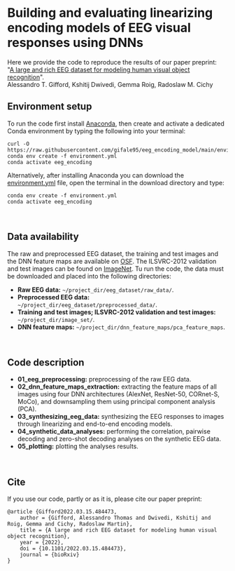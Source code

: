 # Building and evaluating linearizing encoding models of EEG visual responses using DNNs
Here we provide the code to reproduce the results of our paper preprint:</br>
"[A large and rich EEG dataset for modeling human visual object recognition][paper_link]".</br>
Alessandro T. Gifford, Kshitij Dwivedi, Gemma Roig, Radoslaw M. Cichy
</br>


## Environment setup
To run the code first install [Anaconda][conda], then create and activate a dedicated Conda environment by typing the following into your terminal:
```shell
curl -O https://raw.githubusercontent.com/gifale95/eeg_encoding_model/main/environment.yml
conda env create -f environment.yml
conda activate eeg_encoding
```
Alternatively, after installing Anaconda you can download the [environment.yml][env_file] file, open the terminal in the download directory and type:
```shell
conda env create -f environment.yml
conda activate eeg_encoding
```
</br>

## Data availability
The raw and preprocessed EEG dataset, the training and test images and the DNN feature maps are available on [OSF][osf]. The ILSVRC-2012 validation and test images can be found on [ImageNet][imagenet]. Tu run the code, the data must be downloaded and placed into the following directories:

* **Raw EEG data:** `~/project_dir/eeg_dataset/raw_data/`.
* **Preprocessed EEG data:** `~/project_dir/eeg_dataset/preprocessed_data/`.
* **Training and test images; ILSVRC-2012 validation and test images:** `~/project_dir/image_set/`.
* **DNN feature maps:** `~/project_dir/dnn_feature_maps/pca_feature_maps`.
</br>


## Code description
* **01_eeg_preprocessing:** preprocessing of the raw EEG data.
* **02_dnn_feature_maps_extraction:** extracting the feature maps of all images using four DNN architectures (AlexNet, ResNet-50, CORnet-S, MoCo), and downsampling them using principal component analysis (PCA).
* **03_synthesizing_eeg_data:** synthesizing the EEG responses to images through linearizing and end-to-end encoding models.
* **04_synthetic_data_analyses:** performing the correlation, pairwise decoding and zero-shot decoding analyses on the synthetic EEG data.
* **05_plotting:** plotting the analyses results.
</br>


## Cite
If you use our code, partly or as it is, please cite our paper preprint:

```
@article {Gifford2022.03.15.484473,
	author = {Gifford, Alessandro Thomas and Dwivedi, Kshitij and Roig, Gemma and Cichy, Radoslaw Martin},
	title = {A large and rich EEG dataset for modeling human visual object recognition},
	year = {2022},
	doi = {10.1101/2022.03.15.484473},
	journal = {bioRxiv}
}
```

[paper_link]: https://doi.org/10.1101/2022.03.15.484473
[conda]: https://www.anaconda.com/
[env_file]: https://github.com/gifale95/eeg_encoding_model/blob/main/environment.yml
[osf]: https://osf.io/3jk45/
[imagenet]: https://www.image-net.org/download.php